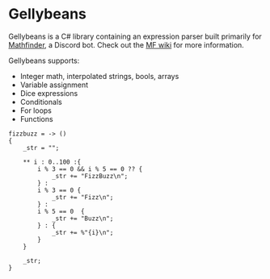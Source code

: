 # Gellybeans

Gellybeans is a C# library containing an expression parser built primarily for [Mathfinder](https://github.com/Gellybean/MathfinderBot), a Discord bot. Check out the [MF wiki](https://github.com/Gellybean/MathfinderBot/wiki) for more information.

Gellybeans supports:
- Integer math, interpolated strings, bools, arrays
- Variable assignment
- Dice expressions
- Conditionals
- For loops
- Functions

```
fizzbuzz = -> ()
{
	_str = "";
	
	** i : 0..100 :{
		i % 3 == 0 && i % 5 == 0 ?? {
			_str += "FizzBuzz\n";
		} :	
		i % 3 == 0 {
			_str += "Fizz\n";
		} :		
		i % 5 == 0  {
			_str += "Buzz\n";
		} : {
			_str += %"{i}\n";
		}				
	}
	
	_str;
}
```
